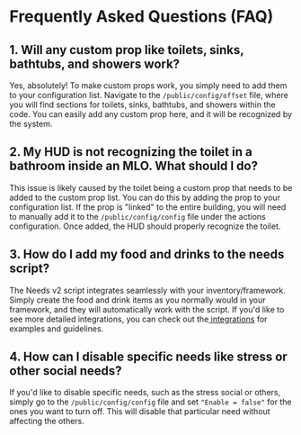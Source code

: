 # Frequently Asked Questions (FAQ)

## 1. Will any custom prop like toilets, sinks, bathtubs, and showers work?

Yes, absolutely! To make custom props work, you simply need to add them to your configuration list. Navigate to the `/public/config/offset` file, where you will find sections for toilets, sinks, bathtubs, and showers within the code. You can easily add any custom prop here, and it will be recognized by the system.

## 2. My HUD is not recognizing the toilet in a bathroom inside an MLO. What should I do?

This issue is likely caused by the toilet being a custom prop that needs to be added to the custom prop list. You can do this by adding the prop to your configuration list. If the prop is "linked" to the entire building, you will need to manually add it to the `/public/config/config` file under the actions configuration. Once added, the HUD should properly recognize the toilet.

## 3. How do I add my food and drinks to the needs script?

The Needs v2 script integrates seamlessly with your inventory/framework. Simply create the food and drink items as you normally would in your framework, and they will automatically work with the script. If you'd like to see more detailed integrations, you can check out the[ integrations](../integrations.md) for examples and guidelines.

## 4. How can I disable specific needs like stress or other social needs?

If you'd like to disable specific needs, such as the stress social or others, simply go to the `/public/config/config` file and set `"Enable = false"` for the ones you want to turn off. This will disable that particular need without affecting the others.

